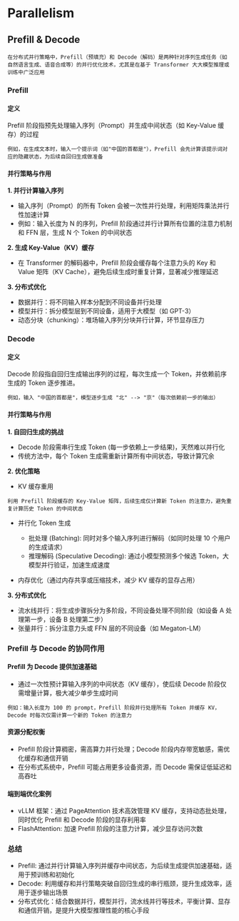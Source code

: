 # Parallelism

## Prefill & Decode

`
在分布式并行策略中，Prefill（预填充）和 Decode（解码）是两种针对序列生成任务（如自然语言生成、语音合成等）的并行优化技术，尤其是在基于 Transformer 大大模型推理或训练中广泛应用
`

### Prefill

#### 定义

Prefill 阶段指预先处理输入序列（Prompt）并生成中间状态（如 Key-Value 缓存）的过程

`
例如，在生成文本时，输入一个提示词（如"中国的首都是"），Prefill 会先计算该提示词对应的隐藏状态，为后续自回归生成做准备
`

#### 并行策略与作用

**1. 并行计算输入序列**

- 输入序列（Prompt）的所有 Token 会被一次性并行处理，利用矩阵乘法并行性加速计算
- 例如：输入长度为 N 的序列，Prefill 阶段通过并行计算所有位置的注意力机制和 FFN 层，生成 N 个 Token 的中间状态

**2. 生成 Key-Value（KV）缓存**

- 在 Transformer 的解码器中，Prefill 阶段会缓存每个注意力头的 Key 和 Value 矩阵（KV Cache），避免后续生成时重复计算，显著减少推理延迟

**3. 分布式优化**

- 数据并行：将不同输入样本分配到不同设备并行处理
- 模型并行：拆分模型层到不同设备，适用于大模型（如 GPT-3）
- 动态分块（chunking）：堆场输入序列分块并行计算，环节显存压力

### Decode

#### 定义

Decode 阶段指自回归生成输出序列的过程，每次生成一个 Token，并依赖前序生成的 Token 逐步推进。

`
例如，输入 "中国的首都是"，模型逐步生成 "北" --> "京"（每次依赖前一步的输出）
`

#### 并行策略与作用

**1. 自回归生成的挑战**

- Decode 阶段需串行生成 Token (每一步依赖上一步结果)，天然难以并行化
- 传统方法中，每个 Token 生成需重新计算所有中间状态，导致计算冗余

**2. 优化策略**

- KV 缓存重用

`
利用 Prefill 阶段缓存的 Key-Value 矩阵，后续生成仅计算新 Token 的注意力，避免重复计算历史 Token 的中间状态
`

- 并行化 Token 生成

  - 批处理 (Batching): 同时对多个输入序列进行解码（如同时处理 10 个用户的生成请求）
  - 推理解码 (Speculative Decoding): 通过小模型预测多个候选 Token，大模型并行验证，加速生成速度

 - 内存优化（通过内存共享或压缩技术，减少 KV 缓存的显存占用）

 **3. 分布式优化**

 - 流水线并行：将生成步骤拆分为多阶段，不同设备处理不同阶段（如设备 A 处理第一步，设备 B 处理第二步）
 - 张量并行：拆分注意力头或 FFN 层的不同设备（如 Megaton-LM）




### Prefill 与 Decode 的协同作用

#### Prefill 为 Decode 提供加速基础

- 通过一次性预计算输入序列的中间状态（KV 缓存），使后续 Decode 阶段仅需增量计算，极大减少单步生成时间

`
例如：输入长度为 100 的 prompt，Prefill 阶段并行处理所有 Token 并缓存 KV，Decode 时每次仅需计算一个新的 Token 的注意力
`

#### 资源分配权衡

- Prefill 阶段计算稠密，需高算力并行处理；Decode 阶段内存带宽敏感，需优化缓存和通信开销
- 在分布式系统中，Prefill 可能占用更多设备资源，而 Decode 需保证低延迟和高吞吐

#### 端到端优化案例

- vLLM 框架：通过 PageAttention 技术高效管理 KV 缓存，支持动态批处理，同时优化 Prefill 和 Decode 阶段的显存利用率
- FlashAttention: 加速 Prefill 阶段的注意力计算，减少显存访问次数

### 总结

- Prefill: 通过并行计算输入序列并缓存中间状态，为后续生成提供加速基础，适用于预训练和初始化
- Decode: 利用缓存和并行策略突破自回归生成的串行瓶颈，提升生成效率，适用于逐步输出场景
- 分布式优化：结合数据并行，模型并行，流水线并行等技术，平衡计算、显存和通信开销，是提升大模型推理性能的核心手段